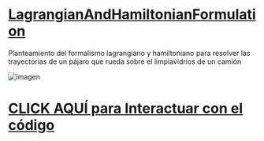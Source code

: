 # [LagrangianAndHamiltonianFormulation](https://fernandobriceno.github.io/LagrangianAndHamiltonianFormulation/web/aveRodando.html)
Planteamiento del formalismo lagrangiano y hamiltoniano para resolver las trayectorias de un pájaro que rueda sobre el limpiavidrios de un camión

![imagen](https://user-images.githubusercontent.com/31867116/189038497-24f0ac2d-4419-4145-94cd-41fcb5817056.png)


# [CLICK AQUÍ para Interactuar con el código](https://fernandobriceno.github.io/LagrangianAndHamiltonianFormulation/web/aveRodando.html)
